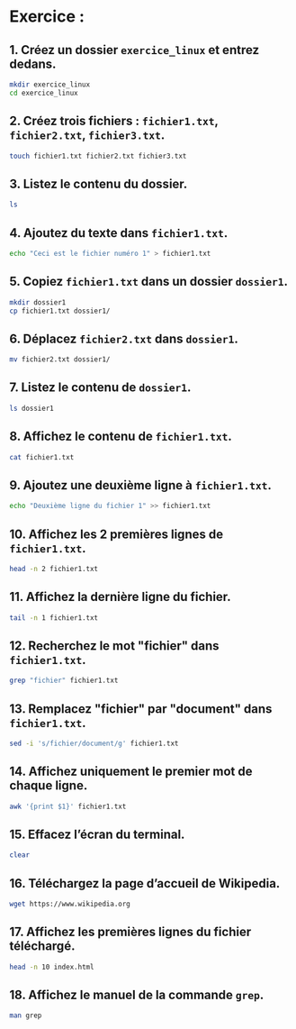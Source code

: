 # Exercice :

## 1. Créez un dossier `exercice_linux` et entrez dedans.
```bash
mkdir exercice_linux
cd exercice_linux
```

## 2. Créez trois fichiers : `fichier1.txt`, `fichier2.txt`, `fichier3.txt`.
```bash
touch fichier1.txt fichier2.txt fichier3.txt
```

## 3. Listez le contenu du dossier.
```bash
ls
```

## 4. Ajoutez du texte dans `fichier1.txt`.
```bash
echo "Ceci est le fichier numéro 1" > fichier1.txt
```

## 5. Copiez `fichier1.txt` dans un dossier `dossier1`.
```bash
mkdir dossier1
cp fichier1.txt dossier1/
```

## 6. Déplacez `fichier2.txt` dans `dossier1`.
```bash
mv fichier2.txt dossier1/
```

## 7. Listez le contenu de `dossier1`.
```bash
ls dossier1
```

## 8. Affichez le contenu de `fichier1.txt`.
```bash
cat fichier1.txt
```

## 9. Ajoutez une deuxième ligne à `fichier1.txt`.
```bash
echo "Deuxième ligne du fichier 1" >> fichier1.txt
```

## 10. Affichez les 2 premières lignes de `fichier1.txt`.
```bash
head -n 2 fichier1.txt
```

## 11. Affichez la dernière ligne du fichier.
```bash
tail -n 1 fichier1.txt
```

## 12. Recherchez le mot "fichier" dans `fichier1.txt`.
```bash
grep "fichier" fichier1.txt
```

## 13. Remplacez "fichier" par "document" dans `fichier1.txt`.
```bash
sed -i 's/fichier/document/g' fichier1.txt
```

## 14. Affichez uniquement le premier mot de chaque ligne.
```bash
awk '{print $1}' fichier1.txt
```

## 15. Effacez l’écran du terminal.
```bash
clear
```

## 16. Téléchargez la page d’accueil de Wikipedia.
```bash
wget https://www.wikipedia.org
```

## 17. Affichez les premières lignes du fichier téléchargé.
```bash
head -n 10 index.html
```

## 18. Affichez le manuel de la commande `grep`.
```bash
man grep
